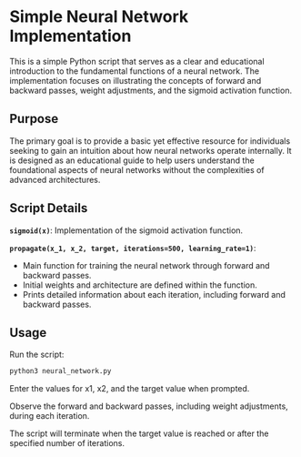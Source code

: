 # Simple Neural Network Implementation

This is a simple Python script that serves as a clear and educational introduction to the fundamental functions of a neural network. The implementation focuses on illustrating the concepts of forward and backward passes, weight adjustments, and the sigmoid activation function.

## Purpose

The primary goal is to provide a basic yet effective resource for individuals seeking to gain an intuition about how neural networks operate internally. It is designed as an educational guide to help users understand the foundational aspects of neural networks without the complexities of advanced architectures.

## Script Details

**`sigmoid(x)`**: Implementation of the sigmoid activation function.

**`propagate(x_1, x_2, target, iterations=500, learning_rate=1)`**: 
- Main function for training the neural network through forward and backward passes.
- Initial weights and architecture are defined within the function.
- Prints detailed information about each iteration, including forward and backward passes.

## Usage

Run the script:

```bash
python3 neural_network.py
```

Enter the values for x1, x2, and the target value when prompted.

Observe the forward and backward passes, including weight adjustments, during each iteration.

The script will terminate when the target value is reached or after the specified number of iterations.

